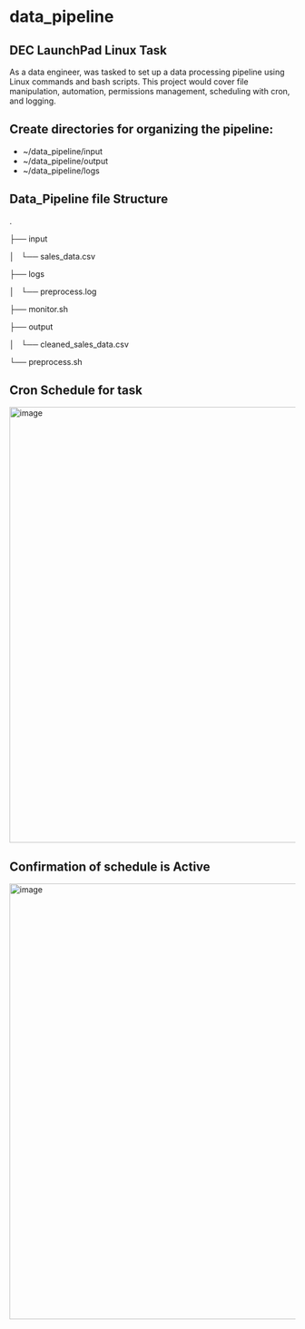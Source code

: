 # data_pipeline
## DEC LaunchPad Linux Task
As a data engineer, was tasked to set up a data processing pipeline using Linux commands and bash scripts. This project would cover file manipulation, automation, permissions management, scheduling with cron, and logging.

## Create directories for organizing the pipeline:
- ~/data_pipeline/input
- ~/data_pipeline/output
- ~/data_pipeline/logs

## Data_Pipeline file Structure
.

├── input

│   └── sales_data.csv

├── logs

│   └── preprocess.log

├── monitor.sh

├── output

│   └── cleaned_sales_data.csv

└── preprocess.sh

## Cron Schedule for task

<img width="1366" height="768" alt="image" src="https://github.com/user-attachments/assets/4fcd5cfc-ad15-44c3-a9ac-0d180225dda1" />

## Confirmation of schedule is Active

<img width="1366" height="768" alt="image" src="https://github.com/user-attachments/assets/48279deb-31fb-4a14-888c-d8ae8957439d" />

